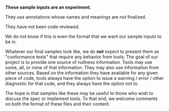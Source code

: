 **These sample inputs are an experiment.**

They use annotations whose names and meanings are not finalized.

They have not been code reviewed.

We do not know if this is even the format that we want our sample inputs to be
in.

Whatever our final samples look like, we do **not** expect to present them as
"conformance tests" that require any behavior from tools: The goal of our
project is to provide one source of nullness information. Tools may use some,
all, or none of that information. They may also use information from other
sources. Based on the information they have available for any given piece of
code, tools always have the option to issue a warning / error / other diagnostic
for that code, and they always have the option not to.

The hope is that samples like these may be useful to those who wish to discuss
the spec or implement tools. To that end, we welcome comments on both the format
of these files and their content.

